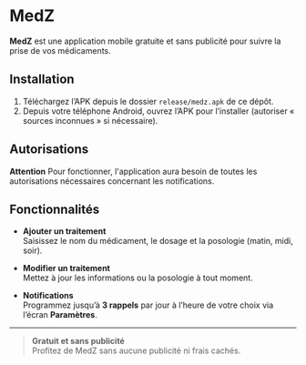 # MedZ

**MedZ** est une application mobile gratuite et sans publicité pour suivre la prise de vos médicaments.

## Installation

1. Téléchargez l’APK depuis le dossier `release/medz.apk` de ce dépôt.  
2. Depuis votre téléphone Android, ouvrez l’APK pour l’installer (autoriser « sources inconnues » si nécessaire).

## Autorisations
**Attention** Pour fonctionner, l'application aura besoin de toutes les autorisations nécessaires concernant les notifications.

## Fonctionnalités

- **Ajouter un traitement**  
  Saisissez le nom du médicament, le dosage et la posologie (matin, midi, soir).

- **Modifier un traitement**  
  Mettez à jour les informations ou la posologie à tout moment.

- **Notifications**  
  Programmez jusqu’à **3 rappels** par jour à l’heure de votre choix via l’écran **Paramètres**.

---

> **Gratuit et sans publicité**  
> Profitez de MedZ sans aucune publicité ni frais cachés.
